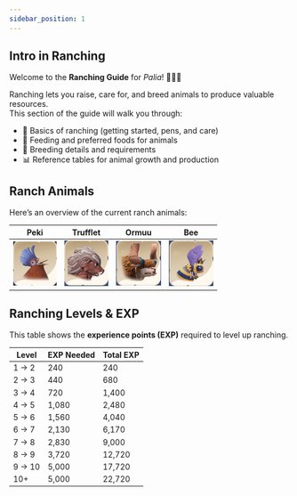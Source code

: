 ```yaml
---
sidebar_position: 1
---
```


## Intro in Ranching

Welcome to the **Ranching Guide** for *Palia*! 🐄🐑🐇  

Ranching lets you raise, care for, and breed animals to produce valuable resources.  
This section of the guide will walk you through:  

- 🐾 Basics of ranching (getting started, pens, and care)  
- 🍎 Feeding and preferred foods for animals  
- 🐣 Breeding details and requirements  
- 📊 Reference tables for animal growth and production 

## Ranch Animals

Here’s an overview of the current ranch animals:

| Peki      | Trufflet       | Ormuu   | Bee          |
|--------------|--------------|--------------|--------------|
| ![Peki](./img/peki.png) | ![Trufflet](./img/trufflet.png) | ![Ormuu](./img/ormuu.png) | ![Bee](./img/bee.png) |

## Ranching Levels & EXP

This table shows the **experience points (EXP)** required to level up ranching.  

| Level      | EXP Needed | Total EXP |
|------------|------------|-----------|
| 1 → 2      | 240        | 240       |
| 2 → 3      | 440        | 680       |
| 3 → 4      | 720        | 1,400     |
| 4 → 5      | 1,080      | 2,480     |
| 5 → 6      | 1,560      | 4,040     |
| 6 → 7      | 2,130      | 6,170     |
| 7 → 8      | 2,830      | 9,000     |
| 8 → 9      | 3,720      | 12,720    |
| 9 → 10     | 5,000      | 17,720    |
| 10+        | 5,000      | 22,720    |
